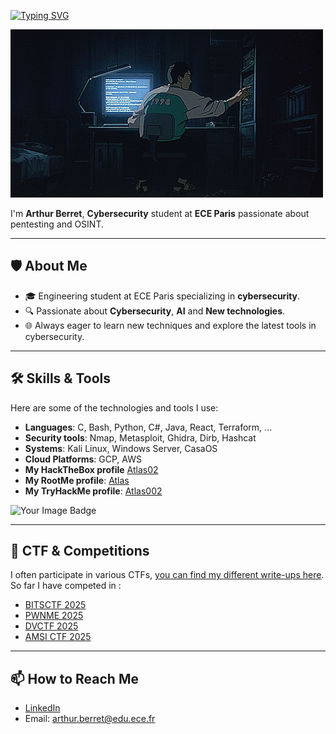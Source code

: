 [![Typing SVG](https://readme-typing-svg.herokuapp.com?font=Fira+Code&pause=1000&color=44F763D7&width=435&lines=Hi%2C+I'm+Arthur)](https://git.io/typing-svg)

![](img/screen.gif)


I'm **Arthur Berret**, **Cybersecurity** student at **ECE Paris** passionate about pentesting and OSINT.

---
## 🛡️ About Me  
- 🎓 Engineering student at ECE Paris specializing in **cybersecurity**.  
- 🔍 Passionate about **Cybersecurity**, **AI** and **New technologies**.  
- 🌐 Always eager to learn new techniques and explore the latest tools in cybersecurity.  
---

## 🛠️ Skills & Tools  
Here are some of the technologies and tools I use:  
- **Languages**: C, Bash, Python, C#, Java, React, Terraform, ...
- **Security tools**: Nmap, Metasploit, Ghidra, Dirb, Hashcat  
- **Systems**: Kali Linux, Windows Server, CasaOS
- **Cloud Platforms**: GCP, AWS
- **My HackTheBox profile** [Atlas02](https://app.hackthebox.com/profile/2394184)
- **My RootMe profile**: [Atlas](https://www.root-me.org/Atlas-956265?inc=info&lang=fr)
- **My TryHackMe profile**: [Atlas002](https://tryhackme.com/r/p/Atlas002)

<img src="https://tryhackme-badges.s3.amazonaws.com/Atlas002.png" alt="Your Image Badge" />

---
## 🎯 CTF & Competitions
I often participate in various CTFs, [you can find my different write-ups here](https://github.com/Atlas002/CTF_WUs#). So far I have competed in :
- [BITSCTF 2025](https://github.com/Atlas002/CTF_WUs/blob/main/BITSCTF_2025/README.md)
- [PWNME 2025](https://github.com/Atlas002/CTF_WUs/tree/main/PwnMe_2025)
- [DVCTF 2025](https://github.com/Atlas002/CTF_WUs/blob/main/DVCTF_2025/README.md)
- [AMSI CTF 2025](https://github.com/Atlas002/CTF_WUs/tree/main/AMSI_CTF_2025)
---
## 📫 How to Reach Me
- [LinkedIn](https://www.linkedin.com/in/arthur-berret/)
- Email: arthur.berret@edu.ece.fr


